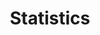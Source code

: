 ---
title: "Statistics"
layout: "stats_page"       # Easier for dynamic content loading, keep the same
---